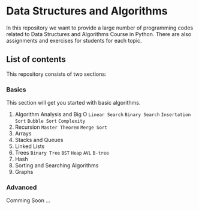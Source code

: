 # Data Structures and Algorithms

In this repository we want to provide a large number of programming codes related to Data Structures and Algorithms Course in Python. There are also assignments and exercises for students for each topic.

## List of contents

This repository consists of two sections:

### Basics

This section will get you started with basic algorithms.

1. Algorithm Analysis and Big O
`Linear Search`
`Binary Search`
`Insertation Sort`
`Bubble Sort`
`Complexity`
2. Recursion
`Master Theorem`
`Merge Sort`
3. Arrays
4. Stacks and Queues
5. Linked Lists
6. Trees
`Binary Tree`
`BST`
`Heap`
`AVL`
`B-tree`
7. Hash
8. Sorting and Searching Algorithms
9. Graphs

### Advanced

Comming Soon ...
